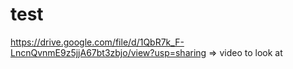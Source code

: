 # test

https://drive.google.com/file/d/1QbR7k_F-LncnQvnmE9z5jjA67bt3zbjo/view?usp=sharing  => video to look at 
